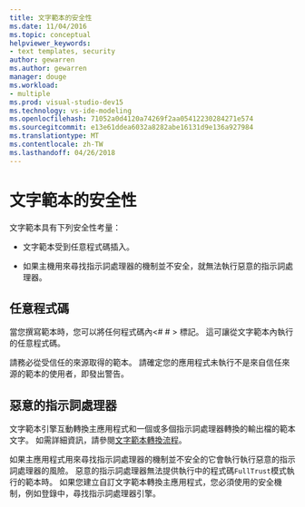 ```yaml
---
title: 文字範本的安全性
ms.date: 11/04/2016
ms.topic: conceptual
helpviewer_keywords:
- text templates, security
author: gewarren
ms.author: gewarren
manager: douge
ms.workload:
- multiple
ms.prod: visual-studio-dev15
ms.technology: vs-ide-modeling
ms.openlocfilehash: 71052a0d4120a74269f2aa05412230284271e574
ms.sourcegitcommit: e13e61ddea6032a8282abe16131d9e136a927984
ms.translationtype: MT
ms.contentlocale: zh-TW
ms.lasthandoff: 04/26/2018
---
```

# <a name="security-of-text-templates"></a>文字範本的安全性
文字範本具有下列安全性考量：

-   文字範本受到任意程式碼插入。

-   如果主機用來尋找指示詞處理器的機制並不安全，就無法執行惡意的指示詞處理器。

## <a name="arbitrary-code"></a>任意程式碼
 當您撰寫範本時，您可以將任何程式碼內\<# # > 標記。 這可讓從文字範本內執行的任意程式碼。

 請務必從受信任的來源取得的範本。 請確定您的應用程式未執行不是來自信任來源的範本的使用者，即發出警告。

## <a name="malicious-directive-processor"></a>惡意的指示詞處理器
 文字範本引擎互動轉換主應用程式和一個或多個指示詞處理器轉換的輸出檔的範本文字。 如需詳細資訊，請參閱[文字範本轉換流程](../modeling/the-text-template-transformation-process.md)。

 如果主應用程式用來尋找指示詞處理器的機制並不安全的它會執行執行惡意的指示詞處理器的風險。 惡意的指示詞處理器無法提供執行中的程式碼`FullTrust`模式執行的範本時。 如果您建立自訂文字範本轉換主應用程式，您必須使用的安全機制，例如登錄中，尋找指示詞處理器引擎。